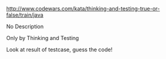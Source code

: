 http://www.codewars.com/kata/thinking-and-testing-true-or-false/train/java

No Description

Only by Thinking and Testing

Look at result of testcase, guess the code!
